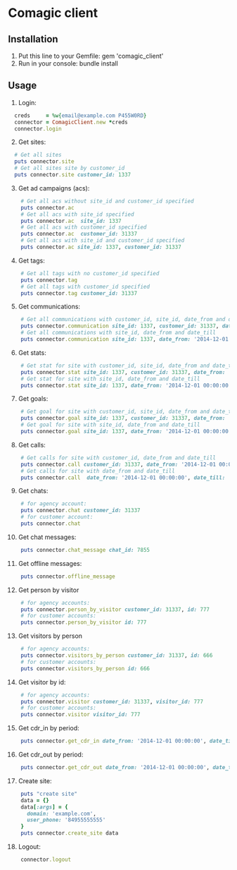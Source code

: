 # Comagic client

## Installation
1. Put this line to your Gemfile:
          gem 'comagic_client'
2. Run in your console:
          bundle install
## Usage

1) Login:

```ruby
  creds     = %w{email@example.com P455W0RD}
  connector = ComagicClient.new *creds
  connector.login
```

2) Get sites:

```ruby
  # Get all sites
  puts connector.site
  # Get all sites site by customer_id
  puts connector.site customer_id: 1337
```

3) Get ad campaigns (acs):

```ruby
    # Get all acs without site_id and customer_id specified
    puts connector.ac
    # Get all acs with site_id specified
    puts connector.ac  site_id: 1337
    # Get all acs with customer_id specified
    puts connector.ac  customer_id: 31337
    # Get all acs with site_id and customer_id specified
    puts connector.ac site_id: 1337, customer_id: 31337
```

4) Get tags:

```ruby
    # Get all tags with no customer_id specified
    puts connector.tag
    # Get all tags with customer_id specified
    puts connector.tag customer_id: 31337
```

5) Get communications:

```ruby
    # Get all communications with customer_id, site_id, date_from and date_till
    puts connector.communication site_id: 1337, customer_id: 31337, date_from: '2014-12-01 00:00:00', date_till: '2014-12-31 23:59:59'
    # Get all communications with site_id, date_from and date_till
    puts connector.communication site_id: 1337, date_from: '2014-12-01 00:00:00', date_till: '2014-12-31 23:59:59'
```

6) Get stats:

```ruby
    # Get stat for site with customer_id, site_id, date_from and date_till
    puts connector.stat site_id: 1337, customer_id: 31337, date_from: '2014-12-01 00:00:00', date_till: '2014-12-31 23:59:59'
    # Get stat for site with site_id, date_from and date_till
    puts connector.stat site_id: 1337, date_from: '2014-12-01 00:00:00', date_till: '2014-12-31 23:59:59'
```

7) Get goals:

```ruby
    # Get goal for site with customer_id, site_id, date_from and date_till
    puts connector.goal site_id: 1337, customer_id: 31337, date_from: '2014-12-01 00:00:00', date_till: '2014-12-31 23:59:59'
    # Get goal for site with site_id, date_from and date_till
    puts connector.goal site_id: 1337, date_from: '2014-12-01 00:00:00', date_till: '2014-12-31 23:59:59'
```

8) Get calls:

```ruby
    # Get calls for site with customer_id, date_from and date_till
    puts connector.call customer_id: 31337, date_from: '2014-12-01 00:00:00', date_till: '2014-12-31 23:59:59'
    # Get calls for site with date_from and date_till
    puts connector.call  date_from: '2014-12-01 00:00:00', date_till: '2014-12-31 23:59:59'
```

9) Get chats:

```ruby
    # for agency account:
    puts connector.chat customer_id: 31337
    # for customer account:
    puts connector.chat
```

10) Get chat messages:

```ruby
    puts connector.chat_message chat_id: 7855
```

11) Get offline messages:

```ruby
    puts connector.offline_message
```

12) Get person by visitor

```ruby
    # for agency accounts:
    puts connector.person_by_visitor customer_id: 31337, id: 777
    # for customer accounts:
    puts connector.person_by_visitor id: 777
```

13) Get visitors by person

```ruby
    # for agency accounts:
    puts connector.visitors_by_person customer_id: 31337, id: 666
    # for customer accounts:
    puts connector.visitors_by_person id: 666
```

14) Get visitor by id:

```ruby
    # for agency accounts:
    puts connector.visitor customer_id: 31337, visitor_id: 777
    # for customer accounts:
    puts connector.visitor visitor_id: 777
```

15) Get cdr_in by period:

```ruby
    puts connector.get_cdr_in date_from: '2014-12-01 00:00:00', date_till: '2014-12-31 23:59:59'
```

16) Get cdr_out by period:

```ruby
    puts connector.get_cdr_out date_from: '2014-12-01 00:00:00', date_till: '2014-12-31 23:59:59'
```

17) Create site:

```ruby
    puts "create site"
    data = {}
    data[:args] = { 
      domain: 'example.com',
      user_phone: '84955555555'
    }
    puts connector.create_site data
```

18) Logout:

```ruby
    connector.logout
```

